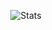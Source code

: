 <!-- change in future -->
<div align="center">

  <!--![Lang](https://github-readme-stats.vercel.app/api/top-langs/?username=imnotril&theme=rose_pine)-->
  ![Stats](https://github-readme-stats.vercel.app/api?username=imnotril&show_icons=true&theme=rose_pine)

</div>
